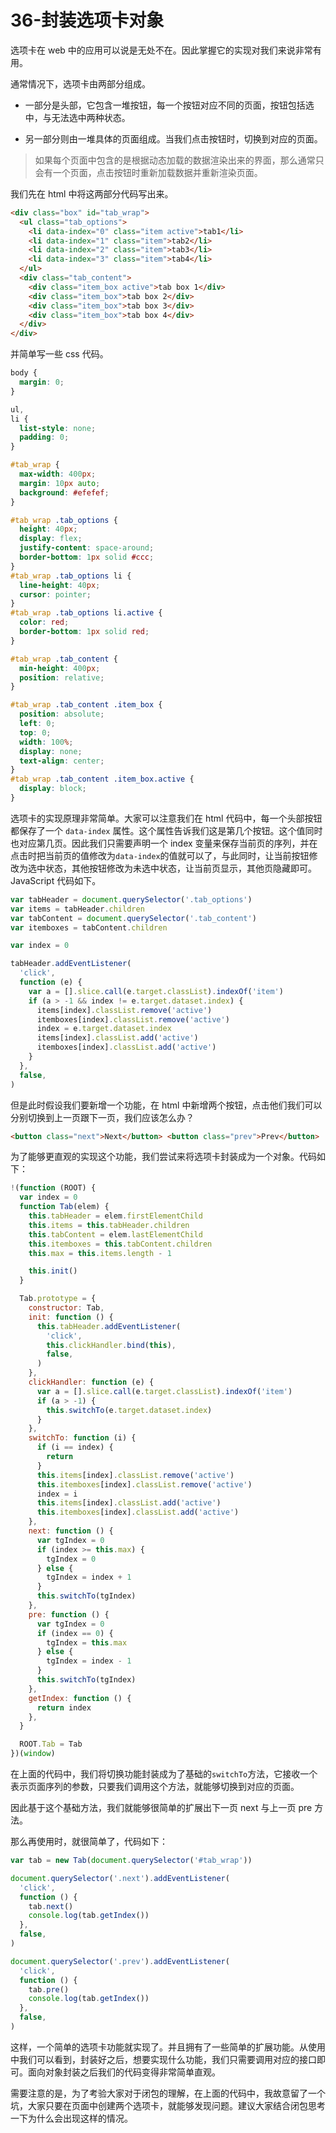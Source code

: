 # 36-封装选项卡对象

选项卡在 web 中的应用可以说是无处不在。因此掌握它的实现对我们来说非常有用。

通常情况下，选项卡由两部分组成。

- 一部分是头部，它包含一堆按钮，每一个按钮对应不同的页面，按钮包括选中，与无法选中两种状态。

- 另一部分则由一堆具体的页面组成。当我们点击按钮时，切换到对应的页面。

> 如果每个页面中包含的是根据动态加载的数据渲染出来的界面，那么通常只会有一个页面，点击按钮时重新加载数据并重新渲染页面。

我们先在 html 中将这两部分代码写出来。

```html
<div class="box" id="tab_wrap">
  <ul class="tab_options">
    <li data-index="0" class="item active">tab1</li>
    <li data-index="1" class="item">tab2</li>
    <li data-index="2" class="item">tab3</li>
    <li data-index="3" class="item">tab4</li>
  </ul>
  <div class="tab_content">
    <div class="item_box active">tab box 1</div>
    <div class="item_box">tab box 2</div>
    <div class="item_box">tab box 3</div>
    <div class="item_box">tab box 4</div>
  </div>
</div>
```

并简单写一些 css 代码。

```css
body {
  margin: 0;
}

ul,
li {
  list-style: none;
  padding: 0;
}

#tab_wrap {
  max-width: 400px;
  margin: 10px auto;
  background: #efefef;
}

#tab_wrap .tab_options {
  height: 40px;
  display: flex;
  justify-content: space-around;
  border-bottom: 1px solid #ccc;
}
#tab_wrap .tab_options li {
  line-height: 40px;
  cursor: pointer;
}
#tab_wrap .tab_options li.active {
  color: red;
  border-bottom: 1px solid red;
}

#tab_wrap .tab_content {
  min-height: 400px;
  position: relative;
}

#tab_wrap .tab_content .item_box {
  position: absolute;
  left: 0;
  top: 0;
  width: 100%;
  display: none;
  text-align: center;
}
#tab_wrap .tab_content .item_box.active {
  display: block;
}
```

选项卡的实现原理非常简单。大家可以注意我们在 html 代码中，每一个头部按钮都保存了一个 `data-index` 属性。这个属性告诉我们这是第几个按钮。这个值同时也对应第几页。因此我们只需要声明一个 index 变量来保存当前页的序列，并在点击时把当前页的值修改为`data-index`的值就可以了，与此同时，让当前按钮修改为选中状态，其他按钮修改为未选中状态，让当前页显示，其他页隐藏即可。JavaScript 代码如下。

```javascript
var tabHeader = document.querySelector('.tab_options')
var items = tabHeader.children
var tabContent = document.querySelector('.tab_content')
var itemboxes = tabContent.children

var index = 0

tabHeader.addEventListener(
  'click',
  function (e) {
    var a = [].slice.call(e.target.classList).indexOf('item')
    if (a > -1 && index != e.target.dataset.index) {
      items[index].classList.remove('active')
      itemboxes[index].classList.remove('active')
      index = e.target.dataset.index
      items[index].classList.add('active')
      itemboxes[index].classList.add('active')
    }
  },
  false,
)
```

但是此时假设我们要新增一个功能，在 html 中新增两个按钮，点击他们我们可以分别切换到上一页跟下一页，我们应该怎么办？

```html
<button class="next">Next</button> <button class="prev">Prev</button>
```

为了能够更直观的实现这个功能，我们尝试来将选项卡封装成为一个对象。代码如下：

```javascript
!(function (ROOT) {
  var index = 0
  function Tab(elem) {
    this.tabHeader = elem.firstElementChild
    this.items = this.tabHeader.children
    this.tabContent = elem.lastElementChild
    this.itemboxes = this.tabContent.children
    this.max = this.items.length - 1

    this.init()
  }

  Tab.prototype = {
    constructor: Tab,
    init: function () {
      this.tabHeader.addEventListener(
        'click',
        this.clickHandler.bind(this),
        false,
      )
    },
    clickHandler: function (e) {
      var a = [].slice.call(e.target.classList).indexOf('item')
      if (a > -1) {
        this.switchTo(e.target.dataset.index)
      }
    },
    switchTo: function (i) {
      if (i == index) {
        return
      }
      this.items[index].classList.remove('active')
      this.itemboxes[index].classList.remove('active')
      index = i
      this.items[index].classList.add('active')
      this.itemboxes[index].classList.add('active')
    },
    next: function () {
      var tgIndex = 0
      if (index >= this.max) {
        tgIndex = 0
      } else {
        tgIndex = index + 1
      }
      this.switchTo(tgIndex)
    },
    pre: function () {
      var tgIndex = 0
      if (index == 0) {
        tgIndex = this.max
      } else {
        tgIndex = index - 1
      }
      this.switchTo(tgIndex)
    },
    getIndex: function () {
      return index
    },
  }

  ROOT.Tab = Tab
})(window)
```

在上面的代码中，我们将切换功能封装成为了基础的`switchTo`方法，它接收一个表示页面序列的参数，只要我们调用这个方法，就能够切换到对应的页面。

因此基于这个基础方法，我们就能够很简单的扩展出下一页 next 与上一页 pre 方法。

那么再使用时，就很简单了，代码如下：

```javascript
var tab = new Tab(document.querySelector('#tab_wrap'))

document.querySelector('.next').addEventListener(
  'click',
  function () {
    tab.next()
    console.log(tab.getIndex())
  },
  false,
)

document.querySelector('.prev').addEventListener(
  'click',
  function () {
    tab.pre()
    console.log(tab.getIndex())
  },
  false,
)
```

这样，一个简单的选项卡功能就实现了。并且拥有了一些简单的扩展功能。从使用中我们可以看到，封装好之后，想要实现什么功能，我们只需要调用对应的接口即可。面向对象封装之后我们的代码变得非常简单直观。

需要注意的是，为了考验大家对于闭包的理解，在上面的代码中，我故意留了一个坑，大家只要在页面中创建两个选项卡，就能够发现问题。建议大家结合闭包思考一下为什么会出现这样的情况。
